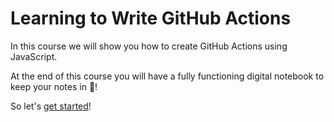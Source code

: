 # Learning to Write GitHub Actions
In this course we will show you how to create GitHub Actions using JavaScript.

At the end of this course you will have a fully functioning digital notebook to keep your notes in 🎉!

So let's [get started](../../pulls/1)!

